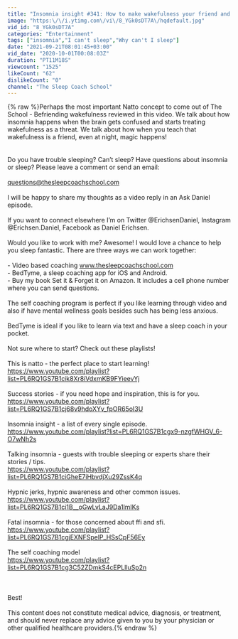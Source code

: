 ```yaml
---
title: "Insomnia insight #341: How to make wakefulness your friend and sleep well forever"
image: "https:\/\/i.ytimg.com\/vi\/8_YGk0sDT7A\/hqdefault.jpg"
vid_id: "8_YGk0sDT7A"
categories: "Entertainment"
tags: ["insomnia","I can't sleep","Why can't I sleep"]
date: "2021-09-21T08:01:45+03:00"
vid_date: "2020-10-01T00:08:03Z"
duration: "PT11M18S"
viewcount: "1525"
likeCount: "62"
dislikeCount: "0"
channel: "The Sleep Coach School"
---
```

{% raw %}Perhaps the most important Natto concept to come out of The School - Befriending wakefulness reviewed in this video. We talk about how insomnia happens when the brain gets confused and starts treating wakefulness as a threat. We talk about how when you teach that wakefulness is a friend, even at night, magic happens!<br /><br /><br />Do you have trouble sleeping? Can’t sleep? Have questions about insomnia or sleep? Please leave a comment or send an email:<br /><br />questions@thesleepcoachschool.com <br /><br />I will be happy to share my thoughts as a video reply in an Ask Daniel episode.<br /><br />If you want to connect elsewhere I’m on Twitter @ErichsenDaniel, Instagram @Erichsen.Daniel, Facebook as Daniel Erichsen. <br /><br />Would you like to work with me? Awesome! I would love a chance to help you sleep fantastic. There are three ways we can work together:<br /><br />- Video based coaching www.thesleepcoachschool.com <br />- BedTyme, a sleep coaching app for iOS and Android. <br />- Buy my book Set it &amp; Forget it on Amazon. It includes a cell phone number where you can send questions. <br /><br />The self coaching program is perfect if you like learning through video and also if have mental wellness goals besides such has being less anxious.<br /><br />BedTyme is ideal if you like to learn via text and have a sleep coach in your pocket. <br /><br />Not sure where to start? Check out these playlists!<br /><br />This is natto - the perfect place to start learning!<br /><a rel="nofollow" target="blank" href="https://www.youtube.com/playlist?list=PL6RQ1GS7B1cik8Xr8iVdxmKB9FYieevYj">https://www.youtube.com/playlist?list=PL6RQ1GS7B1cik8Xr8iVdxmKB9FYieevYj</a><br /><br />Success stories - if you need hope and inspiration, this is for you.<br /><a rel="nofollow" target="blank" href="https://www.youtube.com/playlist?list=PL6RQ1GS7B1cj68v9hdoXYv_fpOR65oI3U">https://www.youtube.com/playlist?list=PL6RQ1GS7B1cj68v9hdoXYv_fpOR65oI3U</a><br /><br />Insomnia insight - a list of every single episode.<br /><a rel="nofollow" target="blank" href="https://www.youtube.com/playlist?list=PL6RQ1GS7B1cgx9-nzgfWHGV_6-O7wNh2s">https://www.youtube.com/playlist?list=PL6RQ1GS7B1cgx9-nzgfWHGV_6-O7wNh2s</a><br /><br />Talking insomnia - guests with trouble sleeping or experts share their stories / tips. <br /><a rel="nofollow" target="blank" href="https://www.youtube.com/playlist?list=PL6RQ1GS7B1ciGheE7iHbvdjXu29ZssK4q">https://www.youtube.com/playlist?list=PL6RQ1GS7B1ciGheE7iHbvdjXu29ZssK4q</a><br /><br />Hypnic jerks, hypnic awareness and other common issues.<br /><a rel="nofollow" target="blank" href="https://www.youtube.com/playlist?list=PL6RQ1GS7B1ci1B__oGwLvLaJ9Da1lmIKs">https://www.youtube.com/playlist?list=PL6RQ1GS7B1ci1B__oGwLvLaJ9Da1lmIKs</a><br /><br />Fatal insomnia - for those concerned about ffi and sfi.<br /><a rel="nofollow" target="blank" href="https://www.youtube.com/playlist?list=PL6RQ1GS7B1cgjEXNFSpelP_HSsCpF56Ey">https://www.youtube.com/playlist?list=PL6RQ1GS7B1cgjEXNFSpelP_HSsCpF56Ey</a><br /><br />The self coaching model<br /><a rel="nofollow" target="blank" href="https://www.youtube.com/playlist?list=PL6RQ1GS7B1cg3C52ZDmkS4cEPLlluSp2n">https://www.youtube.com/playlist?list=PL6RQ1GS7B1cg3C52ZDmkS4cEPLlluSp2n</a><br /><br /><br /><br />Best!<br /><br />This content does not constitute medical advice, diagnosis, or treatment, and should never replace any advice given to you by your physician or other qualified healthcare providers.{% endraw %}
